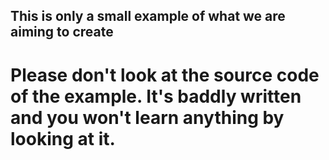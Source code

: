 ## This is only a small example of what we are aiming to create
# Please don't look at the source code of the example. It's baddly written and you won't learn anything by looking at it.
